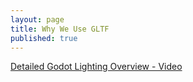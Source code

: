 ```yaml
---
layout: page
title: Why We Use GLTF
published: true
---
```


[Detailed Godot Lighting Overview - Video](https://youtu.be/aRdiiWpA0AA?si=77NRLfq2UdhkBOk2)

